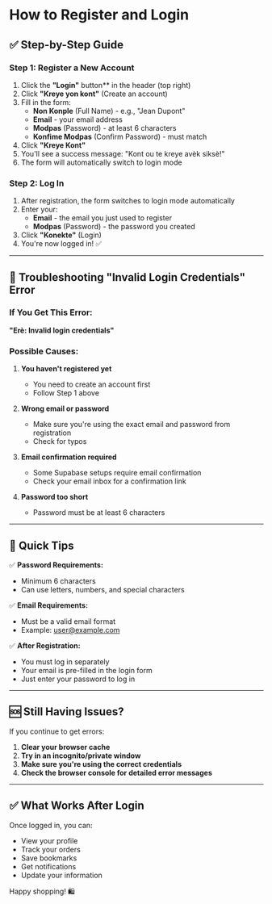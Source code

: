 # How to Register and Login

## ✅ Step-by-Step Guide

### **Step 1: Register a New Account**

1. Click the **"Login"** button** in the header (top right)
2. Click **"Kreye yon kont"** (Create an account)
3. Fill in the form:
   - **Non Konple** (Full Name) - e.g., "Jean Dupont"
   - **Email** - your email address
   - **Modpas** (Password) - at least 6 characters
   - **Konfime Modpas** (Confirm Password) - must match
4. Click **"Kreye Kont"**
5. You'll see a success message: "Kont ou te kreye avèk siksè!"
6. The form will automatically switch to login mode

### **Step 2: Log In**

1. After registration, the form switches to login mode automatically
2. Enter your:
   - **Email** - the email you just used to register
   - **Modpas** (Password) - the password you created
3. Click **"Konekte"** (Login)
4. You're now logged in! ✅

---

## 🔧 Troubleshooting "Invalid Login Credentials" Error

### If You Get This Error:

**"Erè: Invalid login credentials"**

### Possible Causes:

1. **You haven't registered yet**
   - You need to create an account first
   - Follow Step 1 above

2. **Wrong email or password**
   - Make sure you're using the exact email and password from registration
   - Check for typos

3. **Email confirmation required**
   - Some Supabase setups require email confirmation
   - Check your email inbox for a confirmation link

4. **Password too short**
   - Password must be at least 6 characters

---

## 📝 Quick Tips

✅ **Password Requirements:**
- Minimum 6 characters
- Can use letters, numbers, and special characters

✅ **Email Requirements:**
- Must be a valid email format
- Example: user@example.com

✅ **After Registration:**
- You must log in separately
- Your email is pre-filled in the login form
- Just enter your password to log in

---

## 🆘 Still Having Issues?

If you continue to get errors:

1. **Clear your browser cache**
2. **Try in an incognito/private window**
3. **Make sure you're using the correct credentials**
4. **Check the browser console for detailed error messages**

---

## ✅ What Works After Login

Once logged in, you can:
- View your profile
- Track your orders
- Save bookmarks
- Get notifications
- Update your information

Happy shopping! 🛍️

